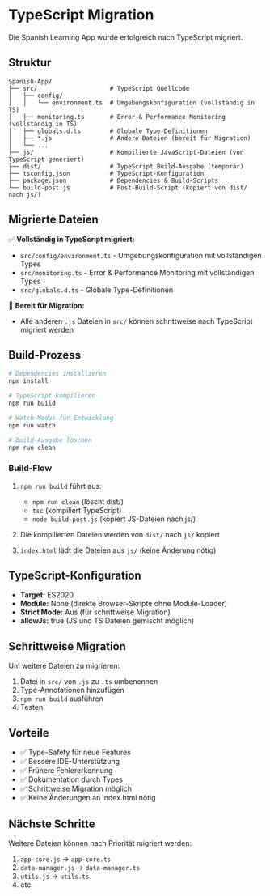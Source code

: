 # TypeScript Migration

Die Spanish Learning App wurde erfolgreich nach TypeScript migriert.

## Struktur

```
Spanish-App/
├── src/                    # TypeScript Quellcode
│   ├── config/
│   │   └── environment.ts  # Umgebungskonfiguration (vollständig in TS)
│   ├── monitoring.ts       # Error & Performance Monitoring (vollständig in TS)
│   ├── globals.d.ts        # Globale Type-Definitionen
│   ├── *.js                # Andere Dateien (bereit für Migration)
│   └── ...
├── js/                     # Kompilierte JavaScript-Dateien (von TypeScript generiert)
├── dist/                   # TypeScript Build-Ausgabe (temporär)
├── tsconfig.json           # TypeScript-Konfiguration
├── package.json            # Dependencies & Build-Scripts
└── build-post.js           # Post-Build-Script (kopiert von dist/ nach js/)
```

## Migrierte Dateien

✅ **Vollständig in TypeScript migriert:**
- `src/config/environment.ts` - Umgebungskonfiguration mit vollständigen Types
- `src/monitoring.ts` - Error & Performance Monitoring mit vollständigen Types
- `src/globals.d.ts` - Globale Type-Definitionen

🔄 **Bereit für Migration:**
- Alle anderen `.js` Dateien in `src/` können schrittweise nach TypeScript migriert werden

## Build-Prozess

```bash
# Dependencies installieren
npm install

# TypeScript kompilieren
npm run build

# Watch-Modus für Entwicklung
npm run watch

# Build-Ausgabe löschen
npm run clean
```

### Build-Flow

1. `npm run build` führt aus:
   - `npm run clean` (löscht dist/)
   - `tsc` (kompiliert TypeScript)
   - `node build-post.js` (kopiert JS-Dateien nach js/)

2. Die kompilierten Dateien werden von `dist/` nach `js/` kopiert
3. `index.html` lädt die Dateien aus `js/` (keine Änderung nötig)

## TypeScript-Konfiguration

- **Target:** ES2020
- **Module:** None (direkte Browser-Skripte ohne Module-Loader)
- **Strict Mode:** Aus (für schrittweise Migration)
- **allowJs:** true (JS und TS Dateien gemischt möglich)

## Schrittweise Migration

Um weitere Dateien zu migrieren:

1. Datei in `src/` von `.js` zu `.ts` umbenennen
2. Type-Annotationen hinzufügen
3. `npm run build` ausführen
4. Testen

## Vorteile

- ✅ Type-Safety für neue Features
- ✅ Bessere IDE-Unterstützung
- ✅ Frühere Fehlererkennung
- ✅ Dokumentation durch Types
- ✅ Schrittweise Migration möglich
- ✅ Keine Änderungen an index.html nötig

## Nächste Schritte

Weitere Dateien können nach Priorität migriert werden:
1. `app-core.js` → `app-core.ts`
2. `data-manager.js` → `data-manager.ts`
3. `utils.js` → `utils.ts`
4. etc.
